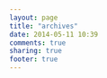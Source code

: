 ```yaml
---
layout: page
title: "archives"
date: 2014-05-11 10:39
comments: true
sharing: true
footer: true
---
```

